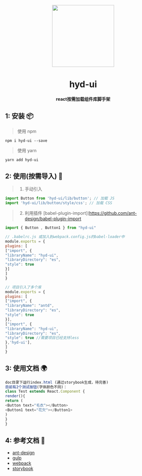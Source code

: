 <p align="center">
<a href="javascript:viod(0)">
<img width="200" src="http://huyongdi.com/favicon.ico">
</a>
</p>

<h1 align="center">hyd-ui</h1>

<h4 align="center">react按需加载组件库脚手架</h4>

## 1: 安装 📦
> 使用 npm
```
npm i hyd-ui --save
```

> 使用 yarn
```
yarn add hyd-ui
```

## 2: 使用(按需导入) 🔨
> 1. 手动引入
```js
import Button from 'hyd-ui/lib/button'; // 加载 JS
import 'hyd-ui/lib/button/style/css'; // 加载 CSS
```
> 2. 利用插件 [babel-plugin-import](https://github.com/ant-design/babel-plugin-import
```js
import { Button , Button1 } from "hyd-ui"

// .babelrc.js 或加入到webpack.config.js的babel-loader中
module.exports = {
plugins: [
["import", {
"libraryName": "hyd-ui",
"libraryDirectory": "es",
"style": true
}]
]
}

// 项目引入了多个库
module.exports = {
plugins: [
["import", {
"libraryName": "antd",
"libraryDirectory": "es",
"style": true
}],
["import", {
"libraryName": "hyd-ui",
"libraryDirectory": "es",
"style": true //需要项目已经支持less
},'hyd-ui'],
]
}
```
## 3: 使用文档 🌍
```js
doc目录下运行index.html (通过storybook生成，待完善)
目前有2个测试按钮(字体颜色不同)：
class Test extends React.Component {
render(){
return (
<Button text="毛衣"></Button>
<Button1 text="花欠"></Button1>
)
}
}
```

## 4: 参考文档 🔗
- [ant-design](https://github.com/ant-design/ant-design)
- [gulp](https://www.gulpjs.com.cn/docs/)
- [webpack](https://www.webpackjs.com/)
- [storybook](https://github.com/storybookjs/storybook)